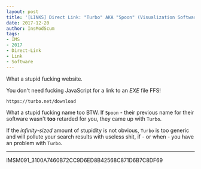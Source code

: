 ```yaml
---
layout: post
title: '[LINKS] Direct Link: "Turbo" AKA "Spoon" (Visualization Software)'
date: 2017-12-20
author: InsModScum
tags:
- IMS
- 2017
- Direct-Link
- Link
- Software
---
```


What a stupid fucking website.

You don't need fucking JavaScript for a link to an *EXE* file FFS!

~~~
https://turbo.net/download
~~~

What a stupid fucking name too BTW. If `Spoon` - their previous name for their software wasn't **too** retarded for you, they came up with `Turbo`. 

If the *infinity-sized* amount of stupidity is not obvious, `Turbo` is too generic and will pollute your search results with useless shit, if - or when - you have an problem with `Turbo`.

---

IMSM091_3100A7460B72CC9D6ED8B42568C871D6B7C8DF69 